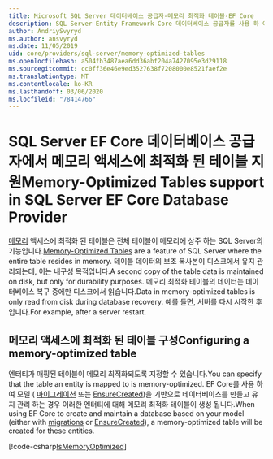 ```yaml
---
title: Microsoft SQL Server 데이터베이스 공급자-메모리 최적화 테이블-EF Core
description: SQL Server Entity Framework Core 데이터베이스 공급자를 사용 하 여 메모리 최적화 테이블을 사용 하는 방법
author: AndriySvyryd
ms.author: ansvyryd
ms.date: 11/05/2019
uid: core/providers/sql-server/memory-optimized-tables
ms.openlocfilehash: a504fb3487aea6dd36abf204a7427095e3d29118
ms.sourcegitcommit: cc0ff36e46e9ed3527638f7208000e8521faef2e
ms.translationtype: MT
ms.contentlocale: ko-KR
ms.lasthandoff: 03/06/2020
ms.locfileid: "78414766"
---
```

# <a name="memory-optimized-tables-support-in-sql-server-ef-core-database-provider"></a><span data-ttu-id="16a66-103">SQL Server EF Core 데이터베이스 공급자에서 메모리 액세스에 최적화 된 테이블 지원</span><span class="sxs-lookup"><span data-stu-id="16a66-103">Memory-Optimized Tables support in SQL Server EF Core Database Provider</span></span>

<span data-ttu-id="16a66-104">[메모리](/sql/relational-databases/in-memory-oltp/memory-optimized-tables) 액세스에 최적화 된 테이블은 전체 테이블이 메모리에 상주 하는 SQL Server의 기능입니다.</span><span class="sxs-lookup"><span data-stu-id="16a66-104">[Memory-Optimized Tables](/sql/relational-databases/in-memory-oltp/memory-optimized-tables) are a feature of SQL Server where the entire table resides in memory.</span></span> <span data-ttu-id="16a66-105">테이블 데이터의 보조 복사본이 디스크에서 유지 관리되는데, 이는 내구성 목적입니다.</span><span class="sxs-lookup"><span data-stu-id="16a66-105">A second copy of the table data is maintained on disk, but only for durability purposes.</span></span> <span data-ttu-id="16a66-106">메모리 최적화 테이블의 데이터는 데이터베이스 복구 중에만 디스크에서 읽습니다.</span><span class="sxs-lookup"><span data-stu-id="16a66-106">Data in memory-optimized tables is only read from disk during database recovery.</span></span> <span data-ttu-id="16a66-107">예를 들면, 서버를 다시 시작한 후입니다.</span><span class="sxs-lookup"><span data-stu-id="16a66-107">For example, after a server restart.</span></span>

## <a name="configuring-a-memory-optimized-table"></a><span data-ttu-id="16a66-108">메모리 액세스에 최적화 된 테이블 구성</span><span class="sxs-lookup"><span data-stu-id="16a66-108">Configuring a memory-optimized table</span></span>

<span data-ttu-id="16a66-109">엔터티가 매핑된 테이블이 메모리 최적화되도록 지정할 수 있습니다.</span><span class="sxs-lookup"><span data-stu-id="16a66-109">You can specify that the table an entity is mapped to is memory-optimized.</span></span> <span data-ttu-id="16a66-110">EF Core를 사용 하 여 모델 ( [마이그레이션](xref:core/managing-schemas/migrations/index) 또는 [EnsureCreated](/dotnet/api/Microsoft.EntityFrameworkCore.Storage.IDatabaseCreator.EnsureCreated))을 기반으로 데이터베이스를 만들고 유지 관리 하는 경우 이러한 엔터티에 대해 메모리 최적화 테이블이 생성 됩니다.</span><span class="sxs-lookup"><span data-stu-id="16a66-110">When using EF Core to create and maintain a database based on your model (either with [migrations](xref:core/managing-schemas/migrations/index) or [EnsureCreated](/dotnet/api/Microsoft.EntityFrameworkCore.Storage.IDatabaseCreator.EnsureCreated)), a memory-optimized table will be created for these entities.</span></span>

[!code-csharp[IsMemoryOptimized](../../../../samples/core/SqlServer/InMemory/InMemoryContext.cs?name=IsMemoryOptimized)]
